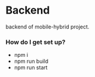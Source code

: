 # Backend #

backend of mobile-hybrid project.

### How do I get set up? ###

* npm i
* npm run build
* npm run start
